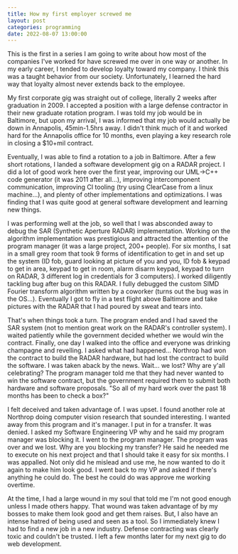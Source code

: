 ```yaml
---
title: How my first employer screwed me
layout: post
categories: programming
date: 2022-08-07 13:00:00
---
```


This is the first in a series I am going to write about how most of the companies I've worked for have screwed me over in one way or another. In my early career, I tended to develop loyalty toward my company. I think this was a taught behavior from our society. Unfortunately, I learned the hard way that loyalty almost never extends back to the employee.

My first corporate gig was straight out of college, literally 2 weeks after graduation in 2009. I accepted a position with a large defense contractor in their new graduate rotation program. I was told my job would be in Baltimore, but upon my arrival, I was informed that my job would actually be down in Annapolis, 45min-1.5hrs away. I didn't think much of it and worked hard for the Annapolis office for 10 months, even playing a key research role in closing a $10+mil contract.

Eventually, I was able to find a rotation to a job in Baltimore. After a few short rotations, I landed a software development gig on a RADAR project. I did a lot of good work here over the first year, improving our UML->C++ code generator (it was 2011 after all...), improving intercomponent communication, improving CI tooling (try using ClearCase from a linux machine...), and plenty of other implementations and optimizations. I was finding that I was quite good at general software development and learning new things.

I was performing well at the job, so well that I was absconded away to debug the SAR (Synthetic Aperture RADAR) implementation. Working on the algorithm implementation was prestigious and attracted the attention of the program manager (it was a large project, 200+ people). For six months, I sat in a small grey room that took 9 forms of identification to get in and set up the system (ID fob, guard looking at picture of you and you, ID fob & keypad to get in area, keypad to get in room, alarm disarm keypad, keypad to turn on RADAR, 3 different log in credentials for 3 computers). I worked diligently tackling bug after bug on this RADAR. I fully debugged the custom SIMD Fourier transform algorithm written by a coworker (turns out the bug was in the OS...). Eventually I got to fly in a test flight above Baltimore and take pictures with the RADAR that I had poured by sweat and tears into.

That's when things took a turn. The program ended and I had saved the SAR system (not to mention great work on the RADAR's controller system). I waited patiently while the government decided whether we would win the contract. Finally, one day I walked into the office and everyone was drinking champagne and revelling. I asked what had happened... Northrop had won the contract to build the RADAR hardware, but had lost the contract to build the software. I was taken aback by the news. Wait... we lost? Why are y'all celebrating? The program manager told me that they had never wanted to win the software contract, but the government required them to submit both hardware and software proposals. "So all of my hard work over the past 18 months has been to check a box?"

I felt deceived and taken advantage of. I was upset. I found another role at Northrop doing computer vision research that sounded interesting. I wanted away from this program and it's manager. I put in for a transfer. It was denied. I asked my Software Engineering VP why and he said my program manager was blocking it. I went to the program manager. The program was over and we lost. Why are you blocking my transfer? He said he needed me to execute on his next project and that I should take it easy for six months. I was appalled. Not only did he mislead and use me, he now wanted to do it again to make him look good. I went back to my VP and asked if there's anything he could do. The best he could do was approve me working overtime.

At the time, I had a large wound in my soul that told me I'm not good enough unless I made others happy. That wound was taken advantage of by my bosses to make them look good and get them raises. But, I also have an intense hatred of being used and seen as a tool. So I immediately knew I had to find a new job in a new industry. Defense contracting was clearly toxic and couldn't be trusted. I left a few months later for my next gig to do web development.
